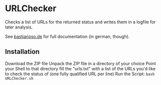 # URLChecker

Checks a list of URLs for the returned status and writes them in a logfile for later analysis.

See [bastianoso.de](http://www.bastianoso.de) for full documentation (in german, though).

## Installation

Download the ZIP file
Unpack the ZIP file in a directory of your choice
Point your Shell to that directory
fill the "urls.txt" with a list of the URLs you'd like to check the status of (one fully qualified URL per line)
Run the Script: `bash URLChecker.sh`
